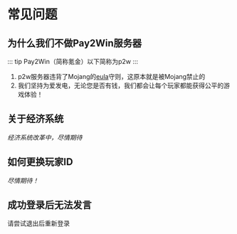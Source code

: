 # 常见问题

## 为什么我们不做Pay2Win服务器

::: tip
Pay2Win（简称氪金）以下简称为p2w
:::

1. p2w服务器违背了Mojang的[eula](https://www.minecraft.net/zh-hans/eula)守则，这原本就是被Mojang禁止的
2. 我们坚持为爱发电，无论您是否有钱，我们都会让每个玩家都能获得公平的游戏体验！

## 关于经济系统

*经济系统改革中，尽情期待*

## 如何更换玩家ID

*尽情期待！*

## 成功登录后无法发言

请尝试退出后重新登录
